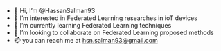 - 👋 Hi, I’m @HassanSalman93
- 👀 I’m interested in Federated Learning researches in ioT devices
- 🌱 I’m currently learning Federated Learning techniques
- 💞️ I’m looking to collaborate on Federated Learning proposed methods
- 📫 you can reach me at hsn.salman93@gmail.com

<!---
HassanSalman93/HassanSalman93 is a ✨ special ✨ repository because its `README.md` (this file) appears on your GitHub profile.
You can click the Preview link to take a look at your changes.
--->
